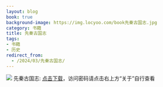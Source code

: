 ```yaml
---
layout: blog
book: true
background-image: https://img.locyoo.com/book先秦古国志.jpg
category: 书籍
title: 先秦古国志
tags:
- 书籍
- 历史
redirect_from:
  - /2024/03/先秦古国志/
---
```

![](https://img.locyoo.com/book先秦古国志.jpg)
先秦古国志: <a name = "ref1" href="https://url18.ctfile.com/f/50983618-1375542907-c3a114?p=3619">点击下载</a>，访问密码请点击右上方“关于”自行查看